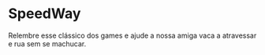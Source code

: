 # SpeedWay
Relembre esse clássico dos games e ajude a nossa amiga vaca a atravessar e rua sem se machucar.
